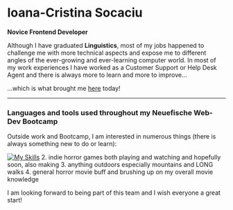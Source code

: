 # Ioana-Cristina Socaciu

**Novice Frontend Developer**

Although I have graduated **Linguistics**, most of my jobs happened to challenge me with more technical aspects and expose me to different angles of the ever-growing and ever-learning computer world. In most of my work experiences I have worked as a Customer Support or Help Desk Agent and there is always more to learn and more to improve...

...which is what brought me [here](https://www.neuefische.de/bootcamp/web-development) today!

---

### Languages and tools used throughout my Neuefische Web-Dev Bootcamp
Outside work and Bootcamp, I am interested in numerous things (there is always something new to do or learn):

[![My Skills](https://skillicons.dev/icons?i=js,html,css,react,git)](https://skillicons.dev)
2. indie horror games both playing and watching and hopefully soon, also making 
3. anything outdoors especially mountains and LONG walks
4. general horror movie buff and brushing up on my overall movie knowledge 

I am looking forward to being part of this team and I wish everyone a great start!
